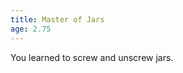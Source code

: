 ```yaml
---
title: Master of Jars
age: 2.75
---
```

You learned to screw and unscrew jars. <Mod stat="DEX"></Mod>
